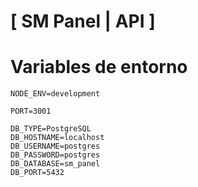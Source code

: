 # [ SM Panel | API ]

# Variables de entorno
```
NODE_ENV=development

PORT=3001

DB_TYPE=PostgreSQL
DB_HOSTNAME=localhost
DB_USERNAME=postgres
DB_PASSWORD=postgres
DB_DATABASE=sm_panel
DB_PORT=5432
```

